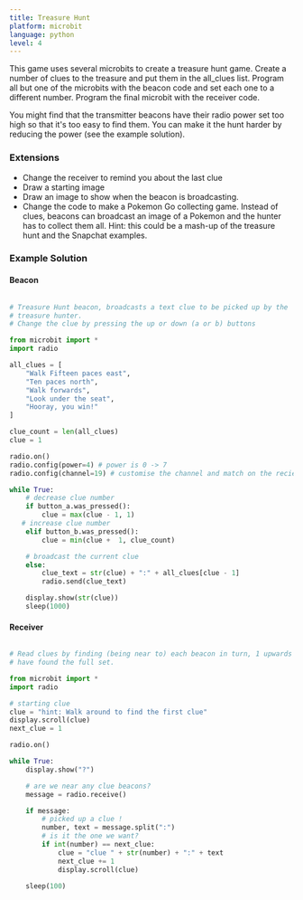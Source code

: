 ```yaml
---
title: Treasure Hunt
platform: microbit
language: python 
level: 4
---
```

This game uses several microbits to create a treasure hunt game. Create a number of clues to the treasure
and put them in the all_clues list. Program all but one of the microbits with the beacon code and set
each one to a different number. Program the final microbit with the receiver code.

You might find that the transmitter beacons have their radio power set too high so that it's too easy to find them. You can make it the hunt harder by reducing the power (see the example solution).

### Extensions

* Change the receiver to remind you about the last clue
* Draw a starting image
* Draw an image to show when the beacon is broadcasting.
* Change the code to make a Pokemon Go collecting game. Instead of clues, beacons can broadcast an image of a Pokemon and the hunter has to collect them all. Hint: this could be a mash-up of the treasure hunt and the Snapchat examples.


### Example Solution

#### Beacon

```python

# Treasure Hunt beacon, broadcasts a text clue to be picked up by the
# treasure hunter.
# Change the clue by pressing the up or down (a or b) buttons

from microbit import *
import radio

all_clues = [
    "Walk Fifteen paces east",
    "Ten paces north",
    "Walk forwards",
    "Look under the seat",
    "Hooray, you win!"
]

clue_count = len(all_clues)
clue = 1

radio.on()
radio.config(power=4) # power is 0 -> 7
radio.config(channel=19) # customise the channel and match on the reciever

while True:
    # decrease clue number
    if button_a.was_pressed():
        clue = max(clue - 1, 1)
   # increase clue number
    elif button_b.was_pressed():
        clue = min(clue +  1, clue_count)

    # broadcast the current clue
    else:
        clue_text = str(clue) + ":" + all_clues[clue - 1]
        radio.send(clue_text)

    display.show(str(clue))
    sleep(1000)

```

#### Receiver

```python

# Read clues by finding (being near to) each beacon in turn, 1 upwards until you
# have found the full set.

from microbit import *
import radio

# starting clue
clue = "hint: Walk around to find the first clue"
display.scroll(clue)
next_clue = 1

radio.on()

while True:
    display.show("?")

    # are we near any clue beacons?
    message = radio.receive()

    if message:
        # picked up a clue !
        number, text = message.split(":")
        # is it the one we want?
        if int(number) == next_clue:
            clue = "clue " + str(number) + ":" + text
            next_clue += 1
            display.scroll(clue)

    sleep(100)

```
